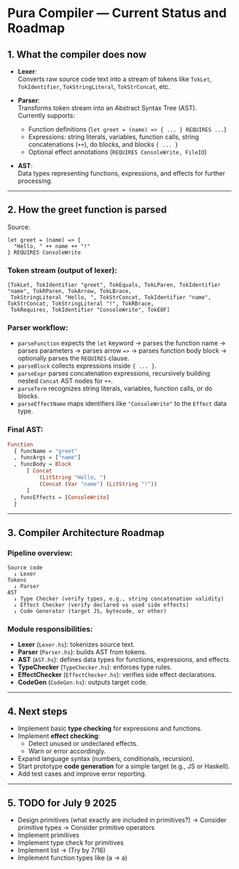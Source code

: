 
# Pura Compiler — Current Status and Roadmap

## 1. What the compiler does now

- **Lexer**:  
  Converts raw source code text into a stream of tokens like `TokLet`, `TokIdentifier`, `TokStringLiteral`, `TokStrConcat`, etc.

- **Parser**:  
  Transforms token stream into an Abstract Syntax Tree (AST).  
  Currently supports:  
  - Function definitions (`let greet = (name) => { ... } REQUIRES ...`)  
  - Expressions: string literals, variables, function calls, string concatenations (`++`), do blocks, and blocks `{ ... }`  
  - Optional effect annotations (`REQUIRES ConsoleWrite, FileIO`)

- **AST**:  
  Data types representing functions, expressions, and effects for further processing.

---

## 2. How the greet function is parsed

Source:

```pura
let greet = (name) => {
  "Hello, " ++ name ++ "!"
} REQUIRES ConsoleWrite
```

### Token stream (output of lexer):

```
[TokLet, TokIdentifier "greet", TokEquals, TokLParen, TokIdentifier "name", TokRParen, TokArrow, TokLBrace,
 TokStringLiteral "Hello, ", TokStrConcat, TokIdentifier "name", TokStrConcat, TokStringLiteral "!", TokRBrace,
 TokRequires, TokIdentifier "ConsoleWrite", TokEOF]
```

### Parser workflow:

- `parseFunction` expects the `let` keyword → parses the function name → parses parameters → parses arrow `=>` → parses function body block → optionally parses the `REQUIRES` clause.  
- `parseBlock` collects expressions inside `{ ... }`.  
- `parseExpr` parses concatenation expressions, recursively building nested `Concat` AST nodes for `++`.  
- `parseTerm` recognizes string literals, variables, function calls, or do blocks.  
- `parseEffectName` maps identifiers like `"ConsoleWrite"` to the `Effect` data type.

### Final AST:

```haskell
Function
  { funcName = "greet"
  , funcArgs = ["name"]
  , funcBody = Block
      [ Concat
          (LitString "Hello, ")
          (Concat (Var "name") (LitString "!"))
      ]
  , funcEffects = [ConsoleWrite]
  }
```

---

## 3. Compiler Architecture Roadmap

### Pipeline overview:

```
Source code
  ↓ Lexer
Tokens
  ↓ Parser
AST
  ↓ Type Checker (verify types, e.g., string concatenation validity)
  ↓ Effect Checker (verify declared vs used side effects)
  ↓ Code Generator (target JS, bytecode, or other)
```

### Module responsibilities:

- **Lexer** (`Lexer.hs`): tokenizes source text.  
- **Parser** (`Parser.hs`): builds AST from tokens.  
- **AST** (`AST.hs`): defines data types for functions, expressions, and effects.  
- **TypeChecker** (`TypeChecker.hs`): enforces type rules.  
- **EffectChecker** (`EffectChecker.hs`): verifies side effect declarations.  
- **CodeGen** (`CodeGen.hs`): outputs target code.

---

## 4. Next steps

- Implement basic **type checking** for expressions and functions.  
- Implement **effect checking**:  
  - Detect unused or undeclared effects.  
  - Warn or error accordingly.  
- Expand language syntax (numbers, conditionals, recursion).  
- Start prototype **code generation** for a simple target (e.g., JS or Haskell).  
- Add test cases and improve error reporting.

---

## 5. TODO for July 9 2025

- Design primitives (what exactly are included in primitives?)
  -> Consider primitive types
  -> Consider primitive operators
- Implement primitives
- Implement type check for primitives
- Implement list -> (Try by 7/16)
- Implement function types like (a ->  a)
